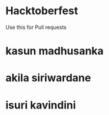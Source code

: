 # Hacktoberfest
Use this for Pull requests

# kasun madhusanka
# akila siriwardane
# isuri kavindini
